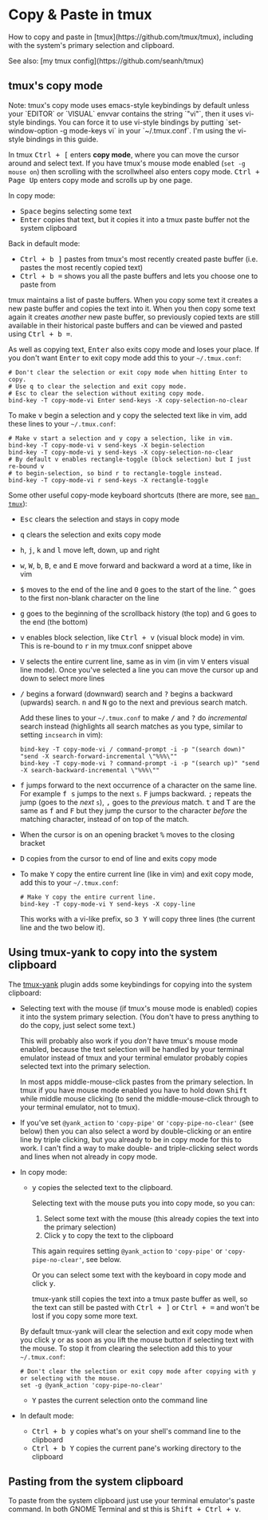 Copy & Paste in tmux
====================

<p class="lead" markdown="1">
How to copy and paste in [tmux](https://github.com/tmux/tmux), including with the system's primary selection and clipboard.
</p>

<div class="seealso" markdown="1">
See also: [my tmux config](https://github.com/seanh/tmux)
</div>

## tmux's copy mode

<div class="note" markdown="1">
Note: tmux's copy mode uses emacs-style keybindings by default unless your `EDITOR` or `VISUAL` envvar contains the string `"vi"`, then it uses vi-style bindings.
You can force it to use vi-style bindings by putting `set-window-option -g mode-keys vi` in your `~/.tmux.conf`. I'm using the vi-style bindings in this guide.
</div>

In tmux <kbd><kbd>Ctrl</kbd> + <kbd>[</kbd></kbd> enters **copy mode**, where you can move the cursor around and select text. If you have tmux's mouse mode enabled
(`set -g mouse on`) then scrolling with the scrollwheel also enters copy mode. <kbd><kbd>Ctrl</kbd> + <kbd>Page Up</kbd></kbd> enters copy mode and scrolls up by
one page.

In copy mode:

* <kbd>Space</kbd> begins selecting some text
* <kbd>Enter</kbd> copies that text, but it copies it into a tmux paste buffer not the system clipboard 

Back in default mode:

* <kbd><kbd>Ctrl</kbd> + <kbd>b</kbd> <kbd>]</kbd></kbd> pastes from tmux's most recently created paste buffer (i.e. pastes the most recently copied text)
* <kbd><kbd>Ctrl</kbd> + <kbd>b</kbd> <kbd>=</kbd></kbd> shows you all the paste buffers and lets you choose one to paste from

tmux maintains a list of paste buffers. When you copy some text it creates a new paste buffer and copies the text into it. When you then copy some text again it
creates _another_ new paste buffer, so previously copied texts are still available in their historical paste buffers and can be viewed and pasted using
<kbd><kbd>Ctrl</kbd> + <kbd>b</kbd> <kbd>=</kbd></kbd>.

As well as copying text, <kbd>Enter</kbd> also exits copy mode and loses your place. If you don't want <kbd>Enter</kbd> to exit copy mode add this to your
`~/.tmux.conf`:

```
# Don't clear the selection or exit copy mode when hitting Enter to copy.
# Use q to clear the selection and exit copy mode.
# Esc to clear the selection without exiting copy mode.
bind-key -T copy-mode-vi Enter send-keys -X copy-selection-no-clear
```

To make <kbd>v</kbd> begin a selection and <kbd>y</kbd> copy the selected text like in vim, add these lines to your `~/.tmux.conf`:

```
# Make v start a selection and y copy a selection, like in vim.
bind-key -T copy-mode-vi v send-keys -X begin-selection
bind-key -T copy-mode-vi y send-keys -X copy-selection-no-clear
# By default v enables rectangle-toggle (block selection) but I just re-bound v
# to begin-selection, so bind r to rectangle-toggle instead.
bind-key -T copy-mode-vi r send-keys -X rectangle-toggle
```

Some other useful copy-mode keyboard shortcuts (there are more, see [`man tmux`](http://manpages.ubuntu.com/manpages/focal/man1/tmux.1.html)):

* <kbd>Esc</kbd> clears the selection and stays in copy mode

* <kbd>q</kbd> clears the selection and exits copy mode

* <kbd>h</kbd>, <kbd>j</kbd>, <kbd>k</kbd> and <kbd>l</kbd> move left, down, up and right

* <kbd>w</kbd>, <kbd>W</kbd>, <kbd>b</kbd>, <kbd>B</kbd>, <kbd>e</kbd> and <kbd>E</kbd> move forward and backward a word at a time, like in vim

* <kbd>$</kbd> moves to the end of the line and <kbd>0</kbd> goes to the start of the line. <kbd>^</kbd> goes to the first non-blank character on the line

* <kbd>g</kbd> goes to the beginning of the scrollback history (the top) and <kbd>G</kbd> goes to the end (the bottom)

* <kbd>v</kbd> enables block selection, like <kbd><kbd>Ctrl</kbd> + <kbd>v</kbd></kbd> (visual block mode) in vim. This is re-bound to <kbd>r</kbd> in my tmux.conf
  snippet above

* <kbd>V</kbd> selects the entire current line, same as in vim (in vim <kbd>V</kbd> enters visual line mode). Once you've selected a line you can move the cursor
  up and down to select more lines

* <kbd>/</kbd> begins a forward (downward) search and <kbd>?</kbd> begins a backward (upwards) search. <kbd>n</kbd> and <kbd>N</kbd> go to the next and previous
  search match.

  Add these lines to your `~/.tmux.conf` to make <kbd>/</kbd> and <kbd>?</kbd> do _incremental_ search instead (highlights all search matches as you type, similar
  to setting `incsearch` in vim):
  
  ```
  bind-key -T copy-mode-vi / command-prompt -i -p "(search down)" "send -X search-forward-incremental \"%%%\""
  bind-key -T copy-mode-vi ? command-prompt -i -p "(search up)" "send -X search-backward-incremental \"%%%\""
  ```

* <kbd>f</kbd> jumps forward to the next occurrence of a character on the same line. For example <kbd><kbd>f</kbd> <kbd>s</kbd></kbd> jumps to the next `s`.
  <kbd>F</kbd> jumps backward. <kbd>;</kbd> repeats the jump (goes to the _next_ `s`), <kbd>,</kbd> goes to the _previous_ match. <kbd>t</kbd> and <kbd>T</kbd> are
  the same as <kbd>f</kbd> and <kbd>F</kbd> but they jump the cursor to the character _before_ the matching character, instead of on top of the match.

* When the cursor is on an opening bracket <kbd>%</kbd> moves to the closing bracket

* <kbd>D</kbd> copies from the cursor to end of line and exits copy mode

* To make <kbd>Y</kbd> copy the entire current line (like in vim) and exit copy mode, add this to your `~/.tmux.conf`:

  ```
  # Make Y copy the entire current line.
  bind-key -T copy-mode-vi Y send-keys -X copy-line
  ```
  
  This works with a vi-like prefix, so <kbd><kbd>3</kbd> <kbd>Y</kbd></kbd> will copy three lines (the current line and the two below it).

## Using tmux-yank to copy into the system clipboard

The [tmux-yank](https://github.com/tmux-plugins/tmux-yank) plugin adds some keybindings for copying into the system clipboard:

* Selecting text with the mouse (if tmux's mouse mode is enabled) copies it into the system primary selection. (You don't have to press anything to do the copy,
  just select some text.)
  
  This will probably also work if you _don't_ have tmux's mouse mode enabled, because the text selection will be handled by your terminal emulator instead of tmux
  and your terminal emulator probably copies selected text into the primary selection.

  In most apps middle-mouse-click pastes from the primary selection. In tmux if you have mouse mode enabled you have to hold down <kbd>Shift</kbd> while middle
  mouse clicking (to send the middle-mouse-click through to your terminal emulator, not to tmux).

* If you've set `@yank_action` to `'copy-pipe'` or `'copy-pipe-no-clear'` (see below) then you can also select a word by double-clicking or an entire line by
  triple clicking, but you already to be in copy mode for this to work. I can't find a way to make double- and triple-clicking select words and lines when not
  already in copy mode.

* In copy mode:

  * <kbd>y</kbd> copies the selected text to the clipboard.
  
    Selecting text with the mouse puts you into copy mode, so you can:
    
    1. Select some text with the mouse (this already copies the text into the primary selection)
    2. Click <kbd>y</kbd> to copy the text to the clipboard
    
    This again requires setting `@yank_action` to `'copy-pipe'` or `'copy-pipe-no-clear'`, see below.

    Or you can select some text with the keyboard in copy mode and click <kbd>y</kbd>.
  
    tmux-yank still copies the text into a tmux paste buffer as well, so the text can still be pasted with <kbd><kbd>Ctrl</kbd> + <kbd>]</kbd></kbd> or
    <kbd><kbd>Ctrl</kbd> + <kbd>=</kbd></kbd> and won't be lost if you copy some more text.
    
  By default tmux-yank will clear the selection and exit copy mode when you click <kbd>y</kbd> or as soon as you lift the mouse button if selecting text with the
  mouse. To stop it from clearing the selection add this to your `~/.tmux.conf`:

  ```
  # Don't clear the selection or exit copy mode after copying with y or selecting with the mouse.
  set -g @yank_action 'copy-pipe-no-clear'
  ```

  * <kbd>Y</kbd> pastes the current selection onto the command line
  
* In default mode:

  * <kbd><kbd>Ctrl</kbd> + <kbd>b</kbd> <kbd>y</kbd></kbd> copies what's on your shell's command line to the clipboard
  * <kbd><kbd>Ctrl</kbd> + <kbd>b</kbd> <kbd>Y</kbd></kbd> copies the current pane's working directory to the clipboard

## Pasting from the system clipboard

To paste from the system clipboard just use your terminal emulator's paste command. In both GNOME Terminal and st this is
<kbd><kbd>Shift</kbd> + <kbd>Ctrl</kbd> + <kbd>v</kbd></kbd>.
